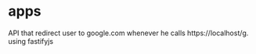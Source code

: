 # apps
 API that redirect user to google.com whenever he calls https://localhost/g. using fastifyjs
